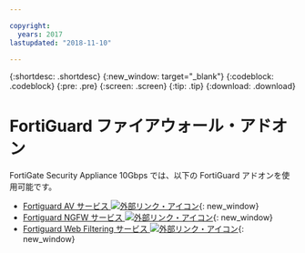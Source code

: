 ```yaml
---

copyright:
  years: 2017
lastupdated: "2018-11-10"

---
```


{:shortdesc: .shortdesc}
{:new_window: target="_blank"}
{:codeblock: .codeblock}
{:pre: .pre}
{:screen: .screen}
{:tip: .tip}
{:download: .download}

# FortiGuard ファイアウォール・アドオン
FortiGate Security Appliance 10Gbps では、以下の FortiGuard アドオンを使用可能です。

* [Fortiguard AV サービス ![外部リンク・アイコン](../../icons/launch-glyph.svg "外部リンク・アイコン")](https://www.fortinet.com/products/security-subscriptions/antivirus.html){: new_window}
* [Fortiguard NGFW サービス ![外部リンク・アイコン](../../icons/launch-glyph.svg "外部リンク・アイコン")](https://www.fortinet.com/products/security-subscriptions/intrusion-prevention.html){: new_window}
* [Fortiguard Web Filtering サービス ![外部リンク・アイコン](../../icons/launch-glyph.svg "外部リンク・アイコン")](https://www.fortinet.com/products/security-subscriptions/web-filtering.html){: new_window}
